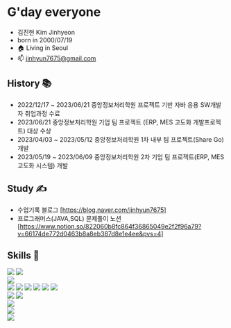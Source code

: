 # G'day everyone
 - 김진현 Kim Jinhyeon 
 - born in 2000/07/19
 - 🏠 Living in Seoul
 - 📫 jinhyun7675@gmail.com 
 

## History 📚
- 2022/12/17 ~ 2023/06/21 중앙정보처리학원 프로젝트 기반 자바 응용 SW개발자 취업과정 수료 <br>
- 2023/06/21 중앙정보처리학원 기업 팀 프로젝트 (ERP, MES 고도화 개발프로젝트) 대상 수상  <br>
- 2023/04/03 ~ 2023/05/12 중앙정보처리학원 1차 내부 팀 프로젝트(Share Go) 개발 
- 2023/05/19 ~ 2023/06/09 중앙정보처리학원 2차 기업 팀 프로젝트(ERP, MES고도화 시스템) 개발 <br>

## Study ✍️
- 수업기록 블로그  [https://blog.naver.com/jinhyun7675] <br>
- 프로그래머스(JAVA,SQL) 문제풀이 노션 [https://www.notion.so/822060b8fc864f36865049e2f2f96a79?v=66174de772d0463b8a8eb387d8e1e4ee&pvs=4] <br>

## Skills 💪
<div>
	  <img src="https://img.shields.io/badge/eclipse-2C2255?style=flat&logo=eclipseide&logoColor=white" />
          <img src="https://img.shields.io/badge/sts3-2C2255?style=flat&logo=sts3&logoColor=white" /> <br>
	  <img src="https://img.shields.io/badge/Java-007396?style=flat&logo=Java&logoColor=white" /> <br>
	  <img src="https://img.shields.io/badge/JSP-EAEAEA?style=flat&logo=JSP&logoColor=white">
	  <img src="https://img.shields.io/badge/html5-E34F26?style=flat&logo=html5&logoColor=white"> 
	  <img src="https://img.shields.io/badge/css3-1572B6?style=flat&logo=css3&logoColor=white"> 
	  <img src="https://img.shields.io/badge/javascript-F7DF1E?style=flat&logo=javascript&logoColor=black"> 
	  <img src="https://img.shields.io/badge/jquery-0769AD?style=flat&logo=jquery&logoColor=white">
	  <img src="https://img.shields.io/badge/ajax-0769AD?style=flat&logo=ajax&logoColor=white"><br>
 	  <img src="https://img.shields.io/badge/oracle-F80000?style=flat&logo=oracle&logoColor=white"> 
  	  <img src="https://img.shields.io/badge/mysql-4479A1?style=flat&logo=mysql&logoColor=white">  <br>
 	  <img src="https://img.shields.io/badge/SpringBoot-6DB33F?style=flat&logo=SpringBoot&logoColor=white"> <br>
	  <img src="https://img.shields.io/badge/MyBatis-5D5D5D?style=flat&logo=MyBatis&logoColor=white"> <br>
	  <img src="https://img.shields.io/badge/github-181717?style=flat&logo=github&logoColor=white">

</div>



